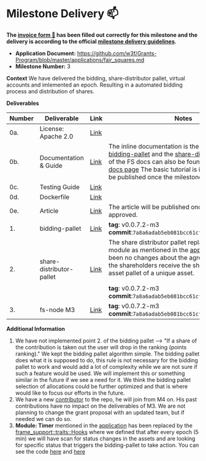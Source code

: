 # Milestone Delivery :mailbox:

**The [invoice form :pencil:](https://docs.google.com/forms/d/e/1FAIpQLSfmNYaoCgrxyhzgoKQ0ynQvnNRoTmgApz9NrMp-hd8mhIiO0A/viewform) has been filled out correctly for this milestone and the delivery is according to the official [milestone delivery guidelines](https://github.com/w3f/Grants-Program/blob/master/docs/milestone-deliverables-guidelines.md).**  

* **Application Document:** https://github.com/w3f/Grants-Program/blob/master/applications/fair_squares.md
* **Milestone Number:** 3

**Context** 
We have delivered the bidding, share-distributor pallet, virtual accounts and imlemented an epoch. Resulting in a automated bidding process and distribution of shares.

**Deliverables**

| Number | Deliverable | Link | Notes |
| ------------- | ------------- | ------------- |------------- |
| 0a. | License: Apache 2.0 |[Link](https://github.com/Fair-Squares/fair-squares/blob/main/LICENSE)| | 
| 0b.  | Documentation & Guide |[Link](https://docs.google.com/document/d/1FxOSXGR49MX-UsGgBW24Rz0W1cfvwhfhIIrnPKiNhHc/edit?usp=sharing)| The inline documentation is the lib.rs files of [bidding-pallet](https://github.com/Fair-Squares/fair-squares/tree/main/pallets/bidding) and the [share-distributor-pallet](https://github.com/Fair-Squares/fair-squares/tree/main/pallets/share_distributor). All of the FS docs can also be found on the [published docs page](https://fair-squares.github.io/fair-squares/fs_node_runtime/index.html) The basic tutorial is in the G-doc it will be published once the milestone is approved| 
| 0c. | Testing Guide |[Link](https://github.com/Fair-Squares/fair-squares#run-all-tests) || 
| 0d. | Dockerfile |[Link](https://github.com/Fair-Squares/fair-squares/blob/main/Dockerfile) | | 
| 0e.  | Article |[Link](https://docs.google.com/document/d/1y17QmO7sGR5FJEjtH9NJx5RowqBOtzgoKzcGyfPSVn4/edit?usp=sharing)| The article will be published once the milestone is approved. | 
| 1.  | bidding-pallet |[Link](https://github.com/Fair-Squares/fair-squares/tree/main/pallets/bidding)| **tag**: v0.0.7.2-m3 </br> **commit**:`7a8a6adab5eb081bcc61cfcd6e0e3ba65b1ac039`|
| 2.  | share-distributor-pallet |[Link](https://github.com/Fair-Squares/fair-squares/tree/main/pallets/share_distributor)| The share distributor pallet replaces the fractioning module as mentioned in the [application](https://github.com/w3f/Grants-Program/blob/master/applications/fair_squares.md#milestone-3---bidding-mechanism). There have been no changes about the agreed functionality, the shareholders receive the shares through the asset pallet of a unique asset.   </br></br> **tag**: v0.0.7.2-m3 </br> **commit**:`7a8a6adab5eb081bcc61cfcd6e0e3ba65b1ac039`|
| 3.  | fs-node M3 |[Link](https://github.com/Fair-Squares/fair-squares)| **tag**: v0.0.7.2-m3 </br> **commit**:`7a8a6adab5eb081bcc61cfcd6e0e3ba65b1ac039`|

**Additional Information**
1.  We have not implemented point 2. of the bidding pallet --> "If a share of the contribution is taken out the user will drop in the ranking (points ranking)." We kept the bidding pallet algorithm simple. The bidding pallet does what it is supposed to do, this rule is not necessary for the bidding pallet to work and would add a lot of complexity while we are not sure if such a feature would be used. We will implement this or something similar in the future if we see a need for it. We think the bidding pallet selection of allocations could be further optimized and that is where would like to focus our efforts in the future.
2. We have a new [contributor](https://github.com/cuteolaf) to the repo, he will join from M4 on. His past contributions have no impact on the deliverables of M3. We are not planning to change the grant proposal with an updated team, but if needed we can do so.
3. **Module: Timer** mentioned in the [application](https://github.com/w3f/Grants-Program/blob/master/applications/fair_squares.md#milestone-3---bidding-mechanism) has been replaced by the [frame_support::traits::Hooks](https://paritytech.github.io/substrate/master/frame_support/traits/trait.Hooks.html#method.on_finalize) where we defined that after every epoch (5 min) we will have scan for status changes in the assets and are looking for specific status that triggers the bidding-pallet to take action. You can see the code [here](https://github.com/Fair-Squares/fair-squares/blob/2eb97eb978a4b9350684cb42234ff9bdd6b28473/pallets/bidding/src/lib.rs#L128-L134) and [here](https://github.com/Fair-Squares/fair-squares/blob/9fd6f162e4f4e1e849817e7bdaefd1ee9bec89c7/runtime/src/lib.rs#L1051) 

